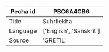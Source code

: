 |Pecha id | PBC6A4CB6
| --- | --- 
|Title | Suhṛllekha 
|Language | ['English', 'Sanskrit']
|Source | 'GRETIL'